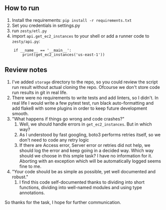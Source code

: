 ## How to run

1. Install the requirements: `pip install -r requirements.txt`
2. Set you credentials in settings.py
3. run `zesty/etl.py`
4. import `api.get_ec2_instances` to your shell or add a runner code to `zesty/api.py`:
```
    if __name__ == '__main__':
        print(get_ec2_instances('us-east-1'))
```


## Review notes

1. I've added `storage` directory to the repo, so you could review the script run result without actual cloning the repo. Ofcourse we don't store code run results in git in real life.
2. There were no requirements to write tests and add linters, so I didn't. In real life I would write a few pytest test, run black auto-formatting and add flake8 with some plugins in order to keep future development smooth. 
3. "What happens if things go wrong and code crashes?"
   1. Well, we should handle errors in `get_ec2_instances`. But in which way? 
   2. As I understood by fast googling, boto3 performs retries itself, so we don't need to code any retry logic
   3. If there are Access error, Server error or retries did not help, we should log the error and keep going in a decided way. Which way should we choose in this smple task? I have no information for it. Aborting with an exception which will be automatically logged seems fine to me.
4. "Your code should be as simple as possible, yet well documented and robust."
   1. I find this code self-documented thanks to dividing into short functions, dividing into well-named modules and using type annotations.

So thanks for the task, I hope for further communication.
